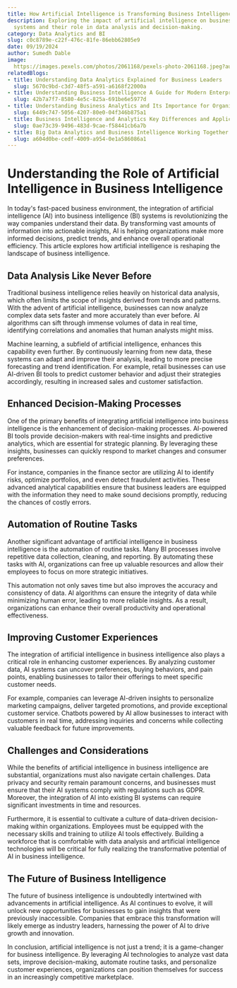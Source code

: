 ```yaml
---
title: How Artificial Intelligence is Transforming Business Intelligence
description: Exploring the impact of artificial intelligence on business intelligence
  systems and their role in data analysis and decision-making.
category: Data Analytics and BI
slug: c0c8789e-c22f-476c-81fe-86ebb62805e9
date: 09/19/2024
author: Sumedh Dable
image: 
  https://images.pexels.com/photos/2061168/pexels-photo-2061168.jpeg?auto=compress&cs=tinysrgb&w=600
relatedBlogs:
- title: Understanding Data Analytics Explained for Business Leaders
  slug: 5670c9bd-c3d7-48f5-a591-a6168f22000a
- title: Understanding Business Intelligence A Guide for Modern Enterprises
  slug: 42b7a7f7-8580-4e5c-825a-691be6e5977d
- title: Understanding Business Analytics and Its Importance for Organizations
  slug: 6449c747-5056-4207-80e0-04f346b875a1
- title: Business Intelligence and Analytics Key Differences and Applications
  slug: 0ae73c39-9496-483d-9cae-f58441cb6a7b
- title: Big Data Analytics and Business Intelligence Working Together for Success
  slug: a604d0be-cedf-4009-a954-0e1a586086a1
---
```


# Understanding the Role of Artificial Intelligence in Business Intelligence

In today's fast-paced business environment, the integration of artificial intelligence (AI) into business intelligence (BI) systems is revolutionizing the way companies understand their data. By transforming vast amounts of information into actionable insights, AI is helping organizations make more informed decisions, predict trends, and enhance overall operational efficiency. This article explores how artificial intelligence is reshaping the landscape of business intelligence.

## Data Analysis Like Never Before

Traditional business intelligence relies heavily on historical data analysis, which often limits the scope of insights derived from trends and patterns. With the advent of artificial intelligence, businesses can now analyze complex data sets faster and more accurately than ever before. AI algorithms can sift through immense volumes of data in real time, identifying correlations and anomalies that human analysts might miss.

Machine learning, a subfield of artificial intelligence, enhances this capability even further. By continuously learning from new data, these systems can adapt and improve their analysis, leading to more precise forecasting and trend identification. For example, retail businesses can use AI-driven BI tools to predict customer behavior and adjust their strategies accordingly, resulting in increased sales and customer satisfaction.

## Enhanced Decision-Making Processes

One of the primary benefits of integrating artificial intelligence into business intelligence is the enhancement of decision-making processes. AI-powered BI tools provide decision-makers with real-time insights and predictive analytics, which are essential for strategic planning. By leveraging these insights, businesses can quickly respond to market changes and consumer preferences.

For instance, companies in the finance sector are utilizing AI to identify risks, optimize portfolios, and even detect fraudulent activities. These advanced analytical capabilities ensure that business leaders are equipped with the information they need to make sound decisions promptly, reducing the chances of costly errors.

## Automation of Routine Tasks

Another significant advantage of artificial intelligence in business intelligence is the automation of routine tasks. Many BI processes involve repetitive data collection, cleaning, and reporting. By automating these tasks with AI, organizations can free up valuable resources and allow their employees to focus on more strategic initiatives.

This automation not only saves time but also improves the accuracy and consistency of data. AI algorithms can ensure the integrity of data while minimizing human error, leading to more reliable insights. As a result, organizations can enhance their overall productivity and operational effectiveness.

## Improving Customer Experiences

The integration of artificial intelligence in business intelligence also plays a critical role in enhancing customer experiences. By analyzing customer data, AI systems can uncover preferences, buying behaviors, and pain points, enabling businesses to tailor their offerings to meet specific customer needs.

For example, companies can leverage AI-driven insights to personalize marketing campaigns, deliver targeted promotions, and provide exceptional customer service. Chatbots powered by AI allow businesses to interact with customers in real time, addressing inquiries and concerns while collecting valuable feedback for future improvements.

## Challenges and Considerations

While the benefits of artificial intelligence in business intelligence are substantial, organizations must also navigate certain challenges. Data privacy and security remain paramount concerns, and businesses must ensure that their AI systems comply with regulations such as GDPR. Moreover, the integration of AI into existing BI systems can require significant investments in time and resources.

Furthermore, it is essential to cultivate a culture of data-driven decision-making within organizations. Employees must be equipped with the necessary skills and training to utilize AI tools effectively. Building a workforce that is comfortable with data analysis and artificial intelligence technologies will be critical for fully realizing the transformative potential of AI in business intelligence.

## The Future of Business Intelligence

The future of business intelligence is undoubtedly intertwined with advancements in artificial intelligence. As AI continues to evolve, it will unlock new opportunities for businesses to gain insights that were previously inaccessible. Companies that embrace this transformation will likely emerge as industry leaders, harnessing the power of AI to drive growth and innovation.

In conclusion, artificial intelligence is not just a trend; it is a game-changer for business intelligence. By leveraging AI technologies to analyze vast data sets, improve decision-making, automate routine tasks, and personalize customer experiences, organizations can position themselves for success in an increasingly competitive marketplace.
